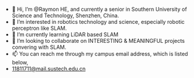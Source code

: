 - 👋 Hi, I’m @Raymon HE, and currently a senior in Southern University of Science and Technology, Shenzhen, China.
- 👀 I’m interested in robotics technology and science, especially robotic perceptron like SLAM.
- 🌱 I’m currently learning LiDAR based SLAM
- 💞️ I’m looking to collaborate on INTERESTING & MEANINGFUL projects convering with SLAM.
- 📫 You can reach me through my campus email address, which is listed below,
- 11811711@mail.sustech.edu.cn

<!---
HeineHe/HeineHe is a ✨ special ✨ repository because its `README.md` (this file) appears on your GitHub profile.
You can click the Preview link to take a look at your changes.
--->
